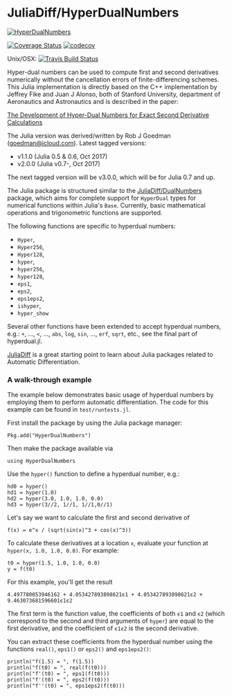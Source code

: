# JuliaDiff/HyperDualNumbers

[![HyperDualNumbers](http://pkg.julialang.org/badges/HyperDualNumbers_0.7.svg)](http://pkg.julialang.org/?pkg=HyperDualNumbers&ver=0.7) 

[![Coverage Status](https://coveralls.io/repos/JuliaDiff/HyperDualNumbers.jl/badge.svg?branch=master&service=github)](https://coveralls.io/github/JuliaDiff/HyperDualNumbers.jl?branch=master)
[![codecov](https://codecov.io/gh/JuliaDiff/HyperDualNumbers.jl/branch/master/graph/badge.svg)](https://codecov.io/gh/JuliaDiff/HyperDualNumbers.jl?branch=master)

Unix/OSX:  [![Travis Build Status](https://travis-ci.org/JuliaDiff/HyperDualNumbers.jl.svg?branch=master)](https://travis-ci.org/JuliaDiff/HyperDualNumbers.jl)

Hyper-dual numbers can be used to compute first and second derivatives numerically without the cancellation errors of finite-differencing schemes. This Julia implementation is directly based on the C++ implementation by Jeffrey Fike and Juan J Alonso, both of Stanford University, department of Aeronautics and Astronautics and is described in the paper:

[The Development of Hyper-Dual Numbers for Exact Second Derivative Calculations](https://adl.stanford.edu/hyperdual/Fike_AIAA-2011-886.pdf)

The Julia version was derived/written by Rob J Goedman (goedman@icloud.com).
Latest tagged versions:
*  v1.1.0 (Julia 0.5 & 0.6, Oct 2017)
*  v2.0.0 (Julia v0.7-, Oct 2017)

The next tagged version will be v3.0.0, which will be for Julia 0.7 and up.

The Julia package is structured similar to the [JuliaDiff/DualNumbers](https://github.com/JuliaDiff/DualNumbers.jl) package, which aims for complete support for `HyperDual` types for numerical functions within Julia's `Base`. Currently, basic mathematical operations and trigonometric functions are supported.

The following functions are specific to hyperdual numbers:
* `Hyper`,
* `Hyper256`,
* `Hyper128`,
* `hyper`,
* `hyper256`,
* `hyper128`,
* `eps1`,
* `eps2`,
* `eps1eps2`,
* `ishyper`,
* `hyper_show`

Several other functions have been extended to accept hyperdual numbers, e.g.:
`+`, ..., `<`, ..., `abs`, `log`, `sin`, ..., `erf`, `sqrt`, etc., see the final part of hyperdual.jl.

[JuliaDiff](http://www.juliadiff.org) is a great starting point to learn about Julia packages related to Automatic Differentiation.

### A walk-through example

The example below demonstrates basic usage of hyperdual numbers by employing them to 
perform automatic differentiation. The code for this example can be found in 
`test/runtests.jl`.

First install the package by using the Julia package manager:

    Pkg.add("HyperDualNumbers")
    
Then make the package available via

    using HyperDualNumbers

Use the `hyper()` function to define a hyperdual number, e.g.:

    hd0 = hyper()
    hd1 = hyper(1.0)
    hd2 = hyper(3.0, 1.0, 1.0, 0.0)
    hd3 = hyper(3//2, 1//1, 1//1,0//1)

Let's say we want to calculate the first and second derivative of

    f(x) = e^x / (sqrt(sin(x)^3 + cos(x)^3))

To calculate these derivatives at a location `x`, evaluate your function at `hyper(x, 1.0, 1.0, 0.0)`. For example:

    t0 = hyper(1.5, 1.0, 1.0, 0.0)
    y = f(t0)

For this example, you'll get the result

    4.497780053946162 + 4.053427893898621ϵ1 + 4.053427893898621ϵ2 + 9.463073681596601ϵ1ϵ2

The first term is the function value, the coefficients of both `ϵ1` and `ϵ2` (which correspond to the second and third arguments of `hyper`) are equal to the first derivative, and the coefficient of `ϵ1ϵ2` is the second derivative.

You can extract these coefficients from the hyperdual number using the functions `real()`, `eps1()` or `eps2()` and `eps1eps2()`:

    println("f(1.5) = ", f(1.5))
    println("f(t0) = ", real(f(t0)))
    println("f'(t0) = ", eps1(f(t0)))
    println("f'(t0) = ", eps2(f(t0)))
    println("f''(t0) = ", eps1eps2(f(t0)))
